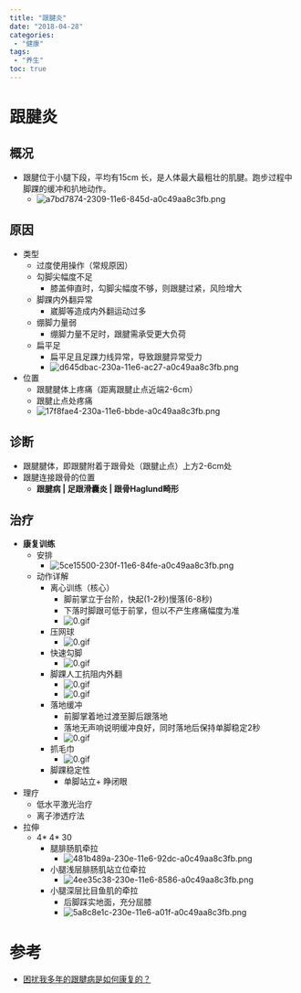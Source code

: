 ```yaml
---
title: "跟腱炎"
date: "2018-04-28"
categories:
 - "健康"
tags:
 - "养生"
toc: true
---
```



# 跟腱炎
## 概况
- 跟腱位于小腿下段，平均有15cm 长，是人体最大最粗壮的肌腱。跑步过程中脚踝的缓冲和扒地动作。
    - ![a7bd7874-2309-11e6-845d-a0c49aa8c3fb.png](/a7bd7874-2309-11e6-845d-a0c49aa8c3fb.png)
## 原因
- 类型
    - 过度使用操作（常规原因）
    - 勾脚尖幅度不足
        - 膝盖伸直时，勾脚尖幅度不够，则跟腱过紧，风险增大
    - 脚踝内外翻异常
        - 崴脚等造成内外翻运动过多
    - 绷脚力量弱
        - 绷脚力量不足时，跟腱需承受更大负荷
    - 扁平足
        - 扁平足且足踝力线异常，导致跟腱异常受力
        - ![d645dbac-230a-11e6-ac27-a0c49aa8c3fb.png](/d645dbac-230a-11e6-ac27-a0c49aa8c3fb.png)
- 位置
    - 跟腱腱体上疼痛（距离跟腱止点近端2-6cm）
    - 跟腱止点处疼痛
    - ![17f8fae4-230a-11e6-bbde-a0c49aa8c3fb.png](/17f8fae4-230a-11e6-bbde-a0c49aa8c3fb.png)
## 诊断
- 跟腱腱体，即跟腱附着于跟骨处（跟腱止点）上方2-6cm处
- 跟腱连接跟骨的位置
    - **跟腱病 | 足跟滑囊炎 | 跟骨Haglund畸形**
## 治疗
- **康复训练**
    - 安排
        - ![5ce15500-230f-11e6-84fe-a0c49aa8c3fb.png](/5ce15500-230f-11e6-84fe-a0c49aa8c3fb.png)
    - 动作详解
        - 离心训练（核心）
            - 脚前掌立于台阶，快起(1-2秒)慢落(6-8秒)
            - 下落时脚跟可低于前掌，但以不产生疼痛幅度为准
            - ![0.gif](/0.gif)
        - 压网球
            - ![0.gif](/1.gif)
        - 快速勾脚
            - ![0.gif](/2.gif)
        - 脚踝人工抗阻内外翻
            - ![0.gif](/31.gif)
            - ![0.gif](/32.gif)
        - 落地缓冲
            - 前脚掌着地过渡至脚后跟落地
            - 落地无声响说明缓冲良好，同时落地后保持单脚稳定2秒
            - ![0.gif](/4.gif)
        - 抓毛巾
            - ![0.gif](/5.gif)
        - 脚踝稳定性
            - 单脚站立+ 睁闭眼
- 理疗
    - 低水平激光治疗
    - 离子渗透疗法
- 拉伸
    - 4* 4* 30
        - 腿腓肠肌牵拉
            - ![481b489a-230e-11e6-92dc-a0c49aa8c3fb.png](/481b489a-230e-11e6-92dc-a0c49aa8c3fb.png)
        - 小腿浅层腓肠肌站立位牵拉
            - ![4ee35c38-230e-11e6-8586-a0c49aa8c3fb.png](/4ee35c38-230e-11e6-8586-a0c49aa8c3fb.png)
        - 小腿深层比目鱼肌的牵拉
            - 后脚踩实地面，充分屈膝
            - ![5a8c8e1c-230e-11e6-a01f-a0c49aa8c3fb.png](/5a8c8e1c-230e-11e6-a01f-a0c49aa8c3fb.png)


# 参考
- [困扰我多年的跟腱病是如何康复的？](http://mp.weixin.qq.com/s?__biz=MzI0NTAzODA0Mw==&mid=401828383&idx=1&sn=821071d1f895964435746c93484c7ba1&scene=0#rd)